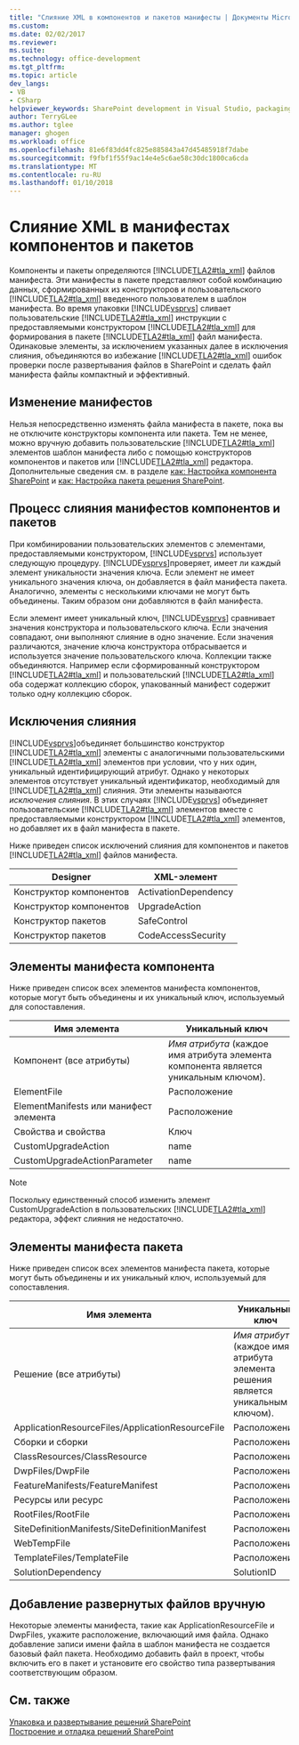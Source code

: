 ```yaml
---
title: "Слияние XML в компонентов и пакетов манифесты | Документы Microsoft"
ms.custom: 
ms.date: 02/02/2017
ms.reviewer: 
ms.suite: 
ms.technology: office-development
ms.tgt_pltfrm: 
ms.topic: article
dev_langs:
- VB
- CSharp
helpviewer_keywords: SharePoint development in Visual Studio, packaging
author: TerryGLee
ms.author: tglee
manager: ghogen
ms.workload: office
ms.openlocfilehash: 81e6f83dd4fc825e885843a47d45485918f7dabe
ms.sourcegitcommit: f9fbf1f55f9ac14e4e5c6ae58c30dc1800ca6cda
ms.translationtype: MT
ms.contentlocale: ru-RU
ms.lasthandoff: 01/10/2018
---
```

# <a name="merging-xml-in-feature-and-package-manifests"></a>Слияние XML в манифестах компонентов и пакетов
  Компоненты и пакеты определяются [!INCLUDE[TLA2#tla_xml](../sharepoint/includes/tla2sharptla-xml-md.md)] файлов манифеста. Эти манифесты в пакете представляют собой комбинацию данных, сформированных из конструкторов и пользовательского [!INCLUDE[TLA2#tla_xml](../sharepoint/includes/tla2sharptla-xml-md.md)] введенного пользователем в шаблон манифеста. Во время упаковки [!INCLUDE[vsprvs](../sharepoint/includes/vsprvs-md.md)] сливает пользовательские [!INCLUDE[TLA2#tla_xml](../sharepoint/includes/tla2sharptla-xml-md.md)] инструкции с предоставляемыми конструктором [!INCLUDE[TLA2#tla_xml](../sharepoint/includes/tla2sharptla-xml-md.md)] для формирования в пакете [!INCLUDE[TLA2#tla_xml](../sharepoint/includes/tla2sharptla-xml-md.md)] файл манифеста. Одинаковые элементы, за исключением указанных далее в исключения слияния, объединяются во избежание [!INCLUDE[TLA2#tla_xml](../sharepoint/includes/tla2sharptla-xml-md.md)] ошибок проверки после развертывания файлов в SharePoint и сделать файл манифеста файлы компактный и эффективный.  
  
## <a name="modifying-the-manifests"></a>Изменение манифестов  
 Нельзя непосредственно изменять файла манифеста в пакете, пока вы не отключите конструкторы компонента или пакета. Тем не менее, можно вручную добавить пользовательские [!INCLUDE[TLA2#tla_xml](../sharepoint/includes/tla2sharptla-xml-md.md)] элементов шаблон манифеста либо с помощью конструкторов компонентов и пакетов или [!INCLUDE[TLA2#tla_xml](../sharepoint/includes/tla2sharptla-xml-md.md)] редактора. Дополнительные сведения см. в разделе [как: Настройка компонента SharePoint](../sharepoint/how-to-customize-a-sharepoint-feature.md) и [как: Настройка пакета решения SharePoint](../sharepoint/how-to-customize-a-sharepoint-solution-package.md).  
  
## <a name="feature-and-package-manifest-merge-process"></a>Процесс слияния манифестов компонентов и пакетов  
 При комбинировании пользовательских элементов с элементами, предоставляемыми конструктором, [!INCLUDE[vsprvs](../sharepoint/includes/vsprvs-md.md)] использует следующую процедуру. [!INCLUDE[vsprvs](../sharepoint/includes/vsprvs-md.md)]проверяет, имеет ли каждый элемент уникальности значения ключа. Если элемент не имеет уникального значения ключа, он добавляется в файл манифеста пакета. Аналогично, элементы с несколькими ключами не могут быть объединены. Таким образом они добавляются в файл манифеста.  
  
 Если элемент имеет уникальный ключ, [!INCLUDE[vsprvs](../sharepoint/includes/vsprvs-md.md)] сравнивает значения конструктора и пользовательского ключа. Если значения совпадают, они выполняют слияние в одно значение. Если значения различаются, значение ключа конструктора отбрасывается и используется значение пользовательского ключа. Коллекции также объединяются. Например если сформированный конструктором [!INCLUDE[TLA2#tla_xml](../sharepoint/includes/tla2sharptla-xml-md.md)] и пользовательский [!INCLUDE[TLA2#tla_xml](../sharepoint/includes/tla2sharptla-xml-md.md)] оба содержат коллекцию сборок, упакованный манифест содержит только одну коллекцию сборок.  
  
## <a name="merge-exceptions"></a>Исключения слияния  
 [!INCLUDE[vsprvs](../sharepoint/includes/vsprvs-md.md)]объединяет большинство конструктор [!INCLUDE[TLA2#tla_xml](../sharepoint/includes/tla2sharptla-xml-md.md)] элементы с аналогичными пользовательскими [!INCLUDE[TLA2#tla_xml](../sharepoint/includes/tla2sharptla-xml-md.md)] элементов при условии, что у них один, уникальный идентифицирующий атрибут. Однако у некоторых элементов отсутствует уникальный идентификатор, необходимый для [!INCLUDE[TLA2#tla_xml](../sharepoint/includes/tla2sharptla-xml-md.md)] слияния. Эти элементы называются *исключения слияния*. В этих случаях [!INCLUDE[vsprvs](../sharepoint/includes/vsprvs-md.md)] объединяет пользовательские [!INCLUDE[TLA2#tla_xml](../sharepoint/includes/tla2sharptla-xml-md.md)] элементов вместе с предоставляемыми конструктором [!INCLUDE[TLA2#tla_xml](../sharepoint/includes/tla2sharptla-xml-md.md)] элементов, но добавляет их в файл манифеста в пакете.  
  
 Ниже приведен список исключений слияния для компонентов и пакетов [!INCLUDE[TLA2#tla_xml](../sharepoint/includes/tla2sharptla-xml-md.md)] файлов манифеста.  
  
|Designer|XML-элемент|  
|--------------|-----------------|  
|Конструктор компонентов|ActivationDependency|  
|Конструктор компонентов|UpgradeAction|  
|Конструктор пакетов|SafeControl|  
|Конструктор пакетов|CodeAccessSecurity|  
  
## <a name="feature-manifest-elements"></a>Элементы манифеста компонента  
 Ниже приведен список всех элементов манифеста компонентов, которые могут быть объединены и их уникальный ключ, используемый для сопоставления.  
  
|Имя элемента|Уникальный ключ|  
|------------------|----------------|  
|Компонент (все атрибуты)|*Имя атрибута* (каждое имя атрибута элемента компонента является уникальным ключом).|  
|ElementFile|Расположение|  
|ElementManifests или манифест элемента|Расположение|  
|Свойства и свойства|Ключ|  
|CustomUpgradeAction|name|  
|CustomUpgradeActionParameter|name|  
  
> [!NOTE]  
>  Поскольку единственный способ изменить элемент CustomUpgradeAction в пользовательских [!INCLUDE[TLA2#tla_xml](../sharepoint/includes/tla2sharptla-xml-md.md)] редактора, эффект слияния не недостаточно.  
  
## <a name="package-manifest-elements"></a>Элементы манифеста пакета  
 Ниже приведен список всех элементов манифеста пакета, которые могут быть объединены и их уникальный ключ, используемый для сопоставления.  
  
|Имя элемента|Уникальный ключ|  
|------------------|----------------|  
|Решение (все атрибуты)|*Имя атрибута* (каждое имя атрибута элемента решения является уникальным ключом).|  
|ApplicationResourceFiles/ApplicationResourceFile|Расположение|  
|Сборки и сборки|Расположение|  
|ClassResources/ClassResource|Расположение|  
|DwpFiles/DwpFile|Расположение|  
|FeatureManifests/FeatureManifest|Расположение|  
|Ресурсы или ресурс|Расположение|  
|RootFiles/RootFile|Расположение|  
|SiteDefinitionManifests/SiteDefinitionManifest|Расположение|  
|WebTempFile|Расположение|  
|TemplateFiles/TemplateFile|Расположение|  
|SolutionDependency|SolutionID|  
  
## <a name="manually-add-deployed-files"></a>Добавление развернутых файлов вручную  
 Некоторые элементы манифеста, такие как ApplicationResourceFile и DwpFiles, укажите расположение, включающий имя файла. Однако добавление записи имени файла в шаблон манифеста не создается базовый файл пакета. Необходимо добавить файл в проект, чтобы включить его в пакет и установите его свойство типа развертывания соответствующим образом.  
  
## <a name="see-also"></a>См. также  
 [Упаковка и развертывание решений SharePoint](../sharepoint/packaging-and-deploying-sharepoint-solutions.md)   
 [Построение и отладка решений SharePoint](../sharepoint/building-and-debugging-sharepoint-solutions.md)  
  
  